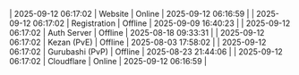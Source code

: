 | 2025-09-12 06:17:02 | Website | Online | 2025-09-12 06:16:59 |
| 2025-09-12 06:17:02 | Registration | Offline | 2025-09-09 16:40:23 |
| 2025-09-12 06:17:02 | Auth Server | Offline | 2025-08-18 09:33:31 |
| 2025-09-12 06:17:02 | Kezan (PvE) | Offline | 2025-08-03 17:58:02 |
| 2025-09-12 06:17:02 | Gurubashi (PvP) | Offline | 2025-08-23 21:44:06 |
| 2025-09-12 06:17:02 | Cloudflare | Online | 2025-09-12 06:16:59 |
